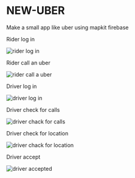# NEW-UBER
Make a small app like uber using mapkit firebase



Rider log in


![rider log in](https://user-images.githubusercontent.com/11647366/36624971-9f8827e8-191f-11e8-83e3-02f31c936b2c.PNG)

Rider call an uber


![rider call a uber](https://user-images.githubusercontent.com/11647366/36624981-c02f1718-191f-11e8-8dbb-8c3bbbf7b04b.PNG)

Driver log in


![driver log in](https://user-images.githubusercontent.com/11647366/36624988-d46379f4-191f-11e8-9f32-1f3176a85cb0.PNG)

Driver check for calls


![driver chack for calls](https://user-images.githubusercontent.com/11647366/36624992-ecbe2152-191f-11e8-85ab-dd1ce023a858.PNG)

Driver check for location


![driver chack for location](https://user-images.githubusercontent.com/11647366/36625010-5a901492-1920-11e8-8fc3-94064c02ba9b.PNG)

Driver accept


![driver accepted](https://user-images.githubusercontent.com/11647366/36625027-88c7599c-1920-11e8-8102-8d51933fe060.PNG)




